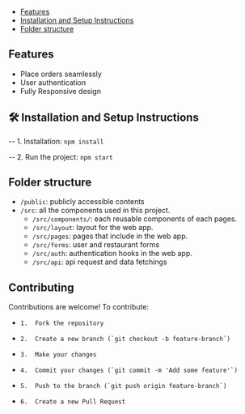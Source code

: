 - [Features](#-features)
- [Installation and Setup Instructions](#-installation-and-setup-instructions)
- [Folder structure](#-folder-structure)

## Features

- Place orders seamlessly
- User authentication
- Fully Responsive design

## 🛠 Installation and Setup Instructions

-- 1. Installation: `npm install`

-- 2. Run the project: `npm start`

## Folder structure

- `/public`: publicly accessible contents
- `/src`: all the components used in this project.
  - `/src/components/`: each reusable components of each pages.
  - `/src/layout`: layout for the web app.
  - `/src/pages`: pages that include in the web app.
  - `/src/forms`: user and restaurant forms
  - `/src/auth`: authentication hooks in the web app.
  - `/src/api`: api request and data fetchings

## Contributing

Contributions are welcome! To contribute:

-     1.  Fork the repository
-     2.  Create a new branch (`git checkout -b feature-branch`)
-     3.  Make your changes
-     4.  Commit your changes (`git commit -m 'Add some feature'`)
-     5.  Push to the branch (`git push origin feature-branch`)
-     6.  Create a new Pull Request
